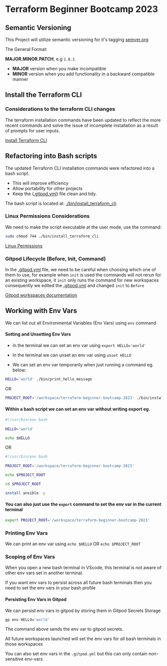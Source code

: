 # Terraform Beginner Bootcamp 2023

## Semantic Versioning
This Project will utilize semantic versioning for it's tagging
[semver.org](https://semver.org/)

The General Format:

**MAJOR.MINOR.PATCH**, e.g `1.0.1`

- **MAJOR** version when you make incompatible 
- **MINOR** version when you add functionality in a backward compatible manner

## Install the Terraform CLI

### Considerations to the terraform CLI changes

The terraform installation commands have been updated to reflect the more recent commands and solve the issue of incomplete installation as a result of prompts for user inputs.  

[Install Terraform CLI](https://developer.hashicorp.com/terraform/tutorials/aws-get-started/install-cli)

## Refactoring into Bash scripts

The updated Terraform CLI installation commands were refactored into a bash script. 
- This will improve efficiency 
- Allow portability for other projects 
- Keep the ([.gitpod.yml](.gitpod.yml)) file clean and tidy.

The bash script is located at: [./bin/install_terraform_cli](./bin/install_terraform_cli)

### Linux Permissions Considerations

We need to make the script executable at the user mode, use the command:

```sh
sudo chmod 744 ./bin/install_terraform_cli
```
[Linux Permissions](https://en.wikipedia.org/wiki/Chmod)

### Gitpod Lifecycle (Before, Init, Command)

In the [.gitpod.yml](.gitpod.yml) file, we need to be careful when choosing which one of them to use, for example when `init` is used the commands will not rerun for an existing workspace, it `init` only runs the command for new workspaces consequently we edited the [.gitpod.yml](.gitpod.yml) and changed `init` to `Before`

[Gitpod workspaces documentation](https://www.gitpod.io/docs/configure/workspaces/tasks)



## Working with Env Vars

We can list out all Environmental Variables (Env Vars) using `env` command

#### Setting and Unsetting Env Vars

- In the terminal we can set an env var using `export HELLO='world'`

- In the terminal we can unset an env var using `unset HELLO`

- We can set an env var temporarily when just running a command eg. below:

```sh
HELLO='world' ./bin/print_hello_message
```
OR 

```sh
PROJECT_ROOT='/workspace/terraform-beginner-bootcamp-2023' ./bin/install_terraform_cli
```

#### Within a bash script we can set an env var without writing export eg.

```sh
#!/usr/bin/env bash
 
HELLO='world'

echo $HELLO
```

OR

```sh
#!/usr/bin/env bash
 
PROJECT_ROOT='/workspace/terraform-beginner-bootcamp-2023'

echo $PROJECT_ROOT

cd $PROJECT_ROOT

install ansible -y
```

#### You can also just use the `export` command to set the env var in the current terminal

```sh
export PROJECT_ROOT='/workspace/terraform-beginner-bootcamp-2023'
```

### Printing Env Vars

We can print an env var using `echo $HELLO` OR `echo $PROJECT_ROOT`

### Scoping of Env Vars

When you open a new bash terminal in VScode, this terminal is not aware of other
env vars set in another terminal.

If you want env vars to persist across all future bash terminals then you need to 
set the env vars in your bash profile

#### Persisting Env Vars in Gitpod

We can persist env vars in gitpod by storing them in Gitpod Secrets Storage

```sh
gp env HELLO='world'
```

The command above sends the env var to gitpod secrets. 

All future workspaces launched will set the env vars for all bash terminals in those
workspaces

You can also set env vars in the `.gitpod.yml` but this can only contain non-sensitive env-vars 
